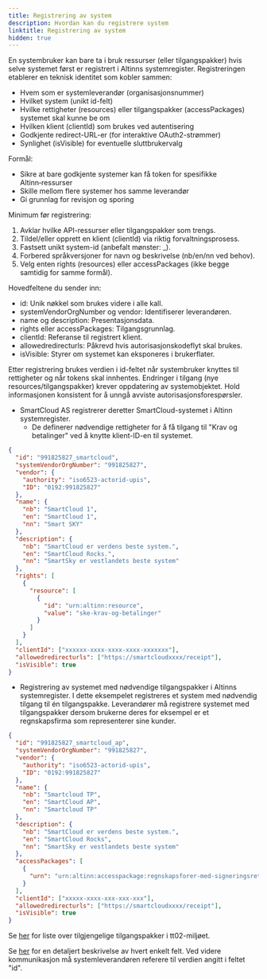 ```yaml
---
title: Registrering av system
description: Hvordan kan du registrere system
linktitle: Registrering av system
hidden: true
---
```


En systembruker kan bare ta i bruk ressurser (eller tilgangspakker) hvis selve systemet først er registrert i Altinns systemregister. Registreringen etablerer en teknisk identitet som kobler sammen:
- Hvem som er systemleverandør (organisasjonsnummer)
- Hvilket system (unikt id-felt)
- Hvilke rettigheter (resources) eller tilgangspakker (accessPackages) systemet skal kunne be om
- Hvilken klient (clientId) som brukes ved autentisering
- Godkjente redirect-URL-er (for interaktive OAuth2-strømmer)
- Synlighet (isVisible) for eventuelle sluttbrukervalg

Formål:
- Sikre at bare godkjente systemer kan få token for spesifikke Altinn‑ressurser
- Skille mellom flere systemer hos samme leverandør
- Gi grunnlag for revisjon og sporing

Minimum før registrering:
1. Avklar hvilke API-ressurser eller tilgangspakker som trengs.
2. Tildel/eller opprett en klient (clientId) via riktig forvaltningsprosess.
3. Fastsett unikt system-id (anbefalt mønster: <orgnr>_<systemnavn>).
4. Forbered språkversjoner for navn og beskrivelse (nb/en/nn ved behov).
5. Velg enten rights (resources) eller accessPackages (ikke begge samtidig for samme formål).

Hovedfeltene du sender inn:
- id: Unik nøkkel som brukes videre i alle kall.
- systemVendorOrgNumber og vendor: Identifiserer leverandøren.
- name og description: Presentasjonsdata.
- rights eller accessPackages: Tilgangsgrunnlag.
- clientId: Referanse til registrert klient.
- allowedredirecturls: Påkrevd hvis autorisasjonskodeflyt skal brukes.
- isVisible: Styrer om systemet kan eksponeres i brukerflater.

Etter registrering brukes verdien i id-feltet når systembruker knyttes til rettigheter og når tokens skal innhentes. Endringer i tilgang (nye resources/tilgangspakker) krever oppdatering av systemobjektet. Hold informasjonen konsistent for å unngå avviste autorisasjonsforespørsler.


- SmartCloud AS registrerer deretter SmartCloud-systemet i Altinn systemregister.
  - De definerer nødvendige rettigheter for å få tilgang til "Krav og betalinger" ved å knytte klient-ID-en til systemet.

```json
{
  "id": "991825827_smartcloud",
  "systemVendorOrgNumber": "991825827",
  "vendor": {
    "authority": "iso6523-actorid-upis",
    "ID": "0192:991825827"
  },
  "name": {
    "nb": "SmartCloud 1",
    "en": "SmartCloud 1",
    "nn": "Smart SKY"
  },
  "description": {
    "nb": "SmartCloud er verdens beste system.",
    "en": "SmartCloud Rocks.",
    "nn": "SmartSky er vestlandets beste system"
  },
  "rights": [
    {
      "resource": [
        {
          "id": "urn:altinn:resource",
          "value": "ske-krav-og-betalinger"
        }
      ]
    }
  ],
  "clientId": ["xxxxxx-xxxx-xxxx-xxxx-xxxxxxx"],
  "allowedredirecturls": ["https://smartcloudxxxx/receipt"],
  "isVisible": true
}
```

- Registrering av systemet med nødvendige tilgangspakker i Altinns systemregister. I dette eksempelet registreres et system med nødvendig tilgang til én tilgangspakke. Leverandører må registrere systemet med tilgangspakker dersom brukerne deres for eksempel er et regnskapsfirma som representerer sine kunder.

```json
{
  "id": "991825827_smartcloud_ap",
  "systemVendorOrgNumber": "991825827",
  "vendor": {
    "authority": "iso6523-actorid-upis",
    "ID": "0192:991825827"
  },
  "name": {
    "nb": "Smartcloud TP",
    "en": "SmartCloud AP",
    "nn": "Smartcloud TP"
  },
  "description": {
    "nb": "SmartCloud er verdens beste system.",
    "en": "SmartCloud Rocks",
    "nn": "SmartSky er vestlandets beste system"
  },
  "accessPackages": [
    {
      "urn": "urn:altinn:accesspackage:regnskapsforer-med-signeringsrettighet"
    }
  ],
  "clientId": ["xxxxx-xxxx-xxx-xxx-xxx"],
  "allowedredirecturls": ["https://smartcloudxxxx/receipt"],
  "isVisible": true
}
```

Se [her](https://platform.tt02.altinn.no/accessmanagement/api/v1/meta/info/accesspackages/export) for liste over tilgjengelige tilgangspakker i tt02-miljøet.

Se [her](../../../../../api/authentication/systemuserapi/systemregister/model/) for en detaljert beskrivelse av hvert enkelt felt. Ved videre kommunikasjon må systemleverandøren referere til verdien angitt i feltet "id".
